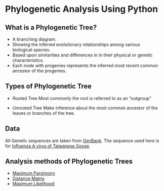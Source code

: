 # Phylogenetic Analysis Using Python
## What is a Phylogenetic Tree?

*  A branching diagram.
*  Showing the inferred evolutionary relationships among various biological species.
*  Based upon similarities and differences in in their physical or genetic characteristics.
*  Each node with progenies represents the inferred most recent common ancestor of the progenies. 

## Types of Phylogenetic Tree

* Rooted Tree
    Most commonly the root is referred to as an “outgroup"

* Unrooted Tree
    Make inference about the most common ancestor of the leaves or branches of the tree.

## Data

All Genetic sequences are taken from [GenBank](https://www.ncbi.nlm.nih.gov/genbank/).
The sequence used here is for [Influenza A virus of Taiwanese Goose](https://www.ncbi.nlm.nih.gov/nuccore/KT388705.1).

## Analysis methods of Phylogenetic Trees

* [Maximum Parsimony](https://pubmed.ncbi.nlm.nih.gov/22551229/)
* [Distance Matrix](http://www.cs.cmu.edu/~durand/03-711/2010/Felsenstein141-171.pdf)
* [Maximum Likelihood](https://www.researchgate.net/publication/303252178_Maximum_Likelihood_Phylogenetic_Inference) 





